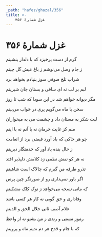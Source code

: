 ```yaml
---
_path: "hafez/ghazal/356"
title: >-
    غزل شمارهٔ ۳۵۶
---
```

# غزل شمارهٔ ۳۵۶

<div class="b" id="bn1"><div class="m1"><p>گرم از دست برخیزد که با دلدار بنشینم</p></div>
<div class="m2"><p>ز جام وصل می‌نوشم ز باغ عیش گل چینم</p></div></div>
<div class="b" id="bn2"><div class="m1"><p>شراب تلخ صوفی سوز بنیادم بخواهد برد</p></div>
<div class="m2"><p>لبم بر لب نه ای ساقی و بستان جان شیرینم</p></div></div>
<div class="b" id="bn3"><div class="m1"><p>مگر دیوانه خواهم شد در این سودا که شب تا روز</p></div>
<div class="m2"><p>سخن با ماه می‌گویم پری در خواب می‌بینم</p></div></div>
<div class="b" id="bn4"><div class="m1"><p>لبت شکر به مستان داد و چشمت می به میخواران</p></div>
<div class="m2"><p>منم کز غایت حرمان نه با آنم نه با اینم</p></div></div>
<div class="b" id="bn5"><div class="m1"><p>چو هر خاکی که باد آورد فیضی برد از انعامت</p></div>
<div class="m2"><p>ز حال بنده یاد آور که خدمتگار دیرینم</p></div></div>
<div class="b" id="bn6"><div class="m1"><p>نه هر کو نقش نظمی زد کلامش دلپذیر افتد</p></div>
<div class="m2"><p>تذرو طرفه من گیرم که چالاک است شاهینم</p></div></div>
<div class="b" id="bn7"><div class="m1"><p>اگر باور نمی‌داری رو از صورتگر چین پرس</p></div>
<div class="m2"><p>که مانی نسخه می‌خواهد ز نوک کلک مشکینم</p></div></div>
<div class="b" id="bn8"><div class="m1"><p>وفاداری و حق گویی نه کار هر کسی باشد</p></div>
<div class="m2"><p>غلام آصف ثانی جلال الحق و الدینم</p></div></div>
<div class="b" id="bn9"><div class="m1"><p>رموز مستی و رندی ز من بشنو نه از واعظ</p></div>
<div class="m2"><p>که با جام و قدح هر دم ندیم ماه و پروینم</p></div></div>
